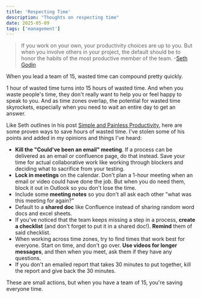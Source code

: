 ```yaml
---
title: 'Respecting Time'
description: "Thoughts on respecting time"
date: 2025-05-09
tags: ['management']
---
```


> If you work on your own, your productivity choices are up to you. But when you involve others in your project, the default should be to honor the habits of the most productive member of the team. -[Seth Godin](https://seths.blog/2025/04/simple-and-painless-productivity/)

When you lead a team of 15, wasted time can compound pretty quickly. 

1 hour of wasted time turns into 15 hours of wasted time. And when you waste people's time, they don't really want to help you or feel happy to speak to you. And as time zones overlap, the potential for wasted time skyrockets, especially when you need to wait an entire day to get an answer. 

Like Seth outlines in his post [Simple and Painless Productivity](https://seths.blog/2025/04/simple-and-painless-productivity/), here are some proven ways to save hours of wasted time. I've stolen some of his points and added in my opinions and things I've heard: 

-  **Kill the "Could've been an email" meeting**. If a process can be delivered as an email or confluence page, do that instead. Save your time for actual collaborative work like working through blockers and deciding what to sacrifice from your testing. 
- **Lock in meetings** on the calendar. Don't plan a 1-hour meeting when an email or video could have done the job. But when you do need them, block it out in Outlook so you don't lose the time.
- Include some **meeting notes** so you don't all ask each other "what was this meeting for again?"
- Default to a **shared doc** like Confluence instead of sharing random word docs and excel sheets. 
- If you've noticed that the team keeps missing a step in a process, **create a checklist** (and don't forget to put it in a shared doc!). **Remind** them of said checklist. 
- When working across time zones, try to find times that work best for everyone. Start on time, and don't go over. **Use videos for longer messages**, and then when you meet, ask them if they have any questions.
- If you don't an emailed report that takes 30 minutes to put together, kill the report and give back the 30 minutes. 

These are small actions, but when you have a team of 15, you're saving everyone time.
